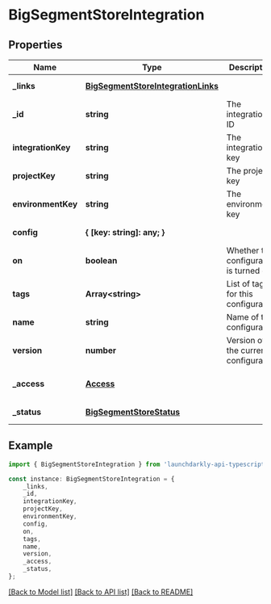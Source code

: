 # BigSegmentStoreIntegration


## Properties

Name | Type | Description | Notes
------------ | ------------- | ------------- | -------------
**_links** | [**BigSegmentStoreIntegrationLinks**](BigSegmentStoreIntegrationLinks.md) |  | [default to undefined]
**_id** | **string** | The integration ID | [default to undefined]
**integrationKey** | **string** | The integration key | [default to undefined]
**projectKey** | **string** | The project key | [default to undefined]
**environmentKey** | **string** | The environment key | [default to undefined]
**config** | **{ [key: string]: any; }** |  | [default to undefined]
**on** | **boolean** | Whether the configuration is turned on | [default to undefined]
**tags** | **Array&lt;string&gt;** | List of tags for this configuration | [default to undefined]
**name** | **string** | Name of the configuration | [default to undefined]
**version** | **number** | Version of the current configuration | [default to undefined]
**_access** | [**Access**](Access.md) |  | [optional] [default to undefined]
**_status** | [**BigSegmentStoreStatus**](BigSegmentStoreStatus.md) |  | [default to undefined]

## Example

```typescript
import { BigSegmentStoreIntegration } from 'launchdarkly-api-typescript';

const instance: BigSegmentStoreIntegration = {
    _links,
    _id,
    integrationKey,
    projectKey,
    environmentKey,
    config,
    on,
    tags,
    name,
    version,
    _access,
    _status,
};
```

[[Back to Model list]](../README.md#documentation-for-models) [[Back to API list]](../README.md#documentation-for-api-endpoints) [[Back to README]](../README.md)

